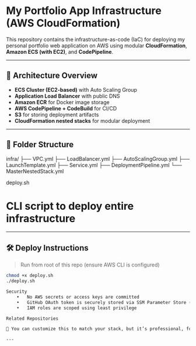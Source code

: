 # My Portfolio App Infrastructure (AWS CloudFormation)

This repository contains the infrastructure-as-code (IaC) for deploying my personal portfolio web application on AWS using modular **CloudFormation**, **Amazon ECS (with EC2)**, and **CodePipeline**.

---

## 🧱 Architecture Overview

- **ECS Cluster (EC2-based)** with Auto Scaling Group
- **Application Load Balancer** with public DNS
- **Amazon ECR** for Docker image storage
- **AWS CodePipeline + CodeBuild** for CI/CD
- **S3** for storing deployment artifacts
- **CloudFormation nested stacks** for modular deployment

---

## 📁 Folder Structure
infra/
├── VPC.yml
├── LoadBalancer.yml
├── AutoScalingGroup.yml
├── LaunchTemplate.yml
├── Service.yml
├── DeploymentPipeline.yml
└── MasterNestedStack.yml

deploy.sh 

# CLI script to deploy entire infrastructure

---

## 🛠 Deploy Instructions

> Run from root of this repo (ensure AWS CLI is configured)

```bash
chmod +x deploy.sh
./deploy.sh

Security
	•	No AWS secrets or access keys are committed
	•	GitHub OAuth token is securely stored via SSM Parameter Store (/github/token)
	•	IAM roles are scoped using least privilege

Related Repositories

📌 You can customize this to match your stack, but it’s professional, focused, and easy for recruiters to scan.

---

